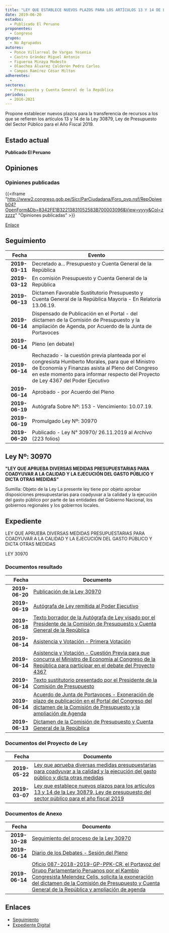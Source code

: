 ```yaml
---
title: "LEY QUE ESTABLECE NUEVOS PLAZOS PARA LOS ARTÍCULOS 13 Y 14 DE LA LEY 30879, LEY DE PRESUPUESTO DEL SECTOR PÚBLICO PARA EL AÑO FISCAL 2019"
date: 2019-06-20
estados: 
  - Publicado El Peruano
proponentes: 
  - Congreso
grupos: 
  - No Agrupados
autores: 
  - Ponce Villarreal De Vargas Yesenia
  - Castro Grández Miguel Antonio
  - Figueroa Minaya Modesto
  - Olaechea Álvarez Calderón Pedro Carlos
  - Campos Ramírez César Milton
adherentes: 
  - 
sectores: 
  - Presupuesto y Cuenta General de la República
periodos: 
  - 2016-2021
---
```


Propone establecer nuevos plazos para la transferencia de recursos a los que se refieren los artículos 13 y 14 de la Ley 30879, Ley de Presupuesto del Sector Público para el Año Fiscal 2019.


## Estado actual

**Publicado El Peruano**

## Opiniones

### Opiniones publicadas

{{<iframe "http://www2.congreso.gob.pe/Sicr/ParCiudadana/Foro_pvp.nsf/RepOpiweb04?OpenForm&Db=8342FE1B32213831052583B700003096&View=yyyy&Col=zzzzz" "Opiniones publicadas" >}}

[Enlace](http://www2.congreso.gob.pe/Sicr/ParCiudadana/Foro_pvp.nsf/RepOpiweb04?OpenForm&Db=8342FE1B32213831052583B700003096&View=yyyy&Col=zzzzz)

## Seguimiento

| Fecha | Evento |
|------:|--------|
| **2019-03-11** | Decretado a... Presupuesto y Cuenta General de la República|
| **2019-03-12** | En comisión Presupuesto y Cuenta General de la República|
| **2019-06-13** | Dictamen Favorable Sustitutorio Presupuesto y Cuenta General de la República Mayoria - En Relatoría 13.06.19.|
| **2019-06-14** | Dispensado de Publicación en el Portal - del diictamen de la Comisión de Presupuesto y la ampliación de Agenda, por Acuerdo de la Junta de Portavoces|
| **2019-06-14** | Pleno (en debate)|
| **2019-06-14** | Rechazado - la cuestión previa planteada por el congresista Humberto Morales, para que el Ministro de Economía y Finanzas asista al Pleno del Congreso en este momento para informar respecto del Proyecto de Ley 4367 del Poder Ejecutivo|
| **2019-06-14** | Aprobado - por Acuerdo del Pleno|
| **2019-06-19** | Autógrafa Sobre Nº: 153 - Vencimiento: 10.07.19.|
| **2019-06-19** | Promulgado Ley Nº: 30970|
| **2019-06-20** | Publicado - Ley N° 30970/ 26.11.2019 al Archivo (223 folios)|

## Ley Nº: 30970

**"LEY QUE APRUEBA DIVERSAS MEDIDAS PRESUPUESTARIAS PARA COADYUVAR A LA CALIDAD Y LA EJECUCIÓN DEL GASTO PÚBLICO Y DICTA OTRAS MEDIDAS"**

Sumilla: Objeto de la Ley La presente ley tiene por objeto aprobar disposiciones presupuestarias para coadyuvar a la calidad y la ejecución del gasto público por parte de las entidades del Gobierno Nacional, los gobiernos regionales y los gobiernos locales.


## Expediente

LEY QUE APRUEBA DIVERSAS MEDIDAS PRESUPUESTARIAS PARA COADYUVAR A LA CALIDAD Y LA EJECUCIÓN DEL GASTO PÚBLICO Y DICTA OTRAS MEDIDAS

LEY 30970


### Documentos resultado

| Fecha | Documento |
|------:|--------|
| **2019-06-20** | [Publicación de la Ley 30970](http://www.leyes.congreso.gob.pe/Documentos/2016_2021/ADLP/Normas_Legales/30970-LEY.pdf) |
| **2019-06-19** | [Autógrafa de Ley remitida al Poder Ejecutivo](http://www.leyes.congreso.gob.pe/Documentos/2016_2021/ADLP/Texto_Aprobado/AU0400720190619.pdf) |
| **2019-06-18** | [Texto borrador de la Autógrafa de Ley visado por el Presidente de la Comisión de Presupuesto y Cuenta General de la República](http://www.leyes.congreso.gob.pe/Documentos/2016_2021/Texto_Borrador_de_Autografa/BAU0400720190618.pdf) |
| **2019-06-14** | [Asistencia y Votación - Primera Votación](http://www.leyes.congreso.gob.pe/Documentos/2016_2021/Asistencia_y_Votacion/Proyectos_de_Ley/AV0436720190614.pdf) |
| **2019-06-14** | [Asistencia y Votación - Cuestión Previa para que concurra el Ministro de Economía al Congreso de la República para participar en el debate del Proyecto 4367](http://www.leyes.congreso.gob.pe/Documentos/2016_2021/Asistencia_y_Votacion/Proyectos_de_Ley/AVCP0436720190614.pdf) |
| **2019-06-14** | [Texto sustitutorio presentado por el Presidente de la Comisión de Presupuesto](http://www.leyes.congreso.gob.pe/Documentos/2016_2021/Texto_Sustitutorio/Proyectos_de_Ley/TS0436720190614..pdf) |
| **2019-06-14** | [Acuerdo de Junta de Portavoces - Exoneración de plazo de publicación en el Portal del Congreso del dictamen de la Comisión de Presupuesto y la ampliación de Agenda](http://www.leyes.congreso.gob.pe/Documentos/2016_2021/Acuerdos/Junta_Portavoces/AJP0400720190614.pdf) |
| **2019-06-13** | [Dictamen de la Comisión de Presupuesto y Cuenta General de la República](http://www.leyes.congreso.gob.pe/Documentos/2016_2021/Dictamenes/Proyectos_de_Ley/04367DC17MAY20190613.pdf) |

### Documentos del Proyecto de Ley

| Fecha | Documento |
|------:|--------|
| **2019-05-22** | [Ley que aprueba diversas medidas presupuestarias para coadyuvar a la calidad y la ejecución del gasto público y dicta otras medidas](http://www.leyes.congreso.gob.pe/Documentos/2016_2021/Proyectos_de_Ley_y_de_Resoluciones_Legislativas/PL0436720190522.pdf) |
| **2019-03-07** | [Ley que establece nuevos plazos para los artículos 13 y 14 de la Ley 30879, Ley de presupuesto del sector público para el año fiscal 2019](http://www.leyes.congreso.gob.pe/Documentos/2016_2021/Proyectos_de_Ley_y_de_Resoluciones_Legislativas/PL0400720190307.pdf) |

### Documentos de Anexo

| Fecha | Documento |
|------:|--------|
| **2019-10-28** | [Seguimiento del proceso de la Ley 30970](http://www.leyes.congreso.gob.pe/Documentos/2016_2021/Seguimiento_de_Proyectos_de_Ley/04007PL20191028.pdf) |
| **2019-06-14** | [Diario de los Debates - Sesión del Pleno](http://www2.congreso.gob.pe/Sicr/DiarioDebates/Publicad.nsf/SesionesPleno/05256D6E0073DFE9052584200055B7B3/$FILE/SLO-2018-12.pdf) |
| **2019-06-14** | [Oficio 087-2018-2019-GP-PPK-CR, el Portavoz del Grupo Parlamentario Peruanos por el Kambio Congresista Melendez Celis, solicita la exoneración del dictamen de la Comisión de Presupuesto y Cuenta General de la República y ampliación de agenda](http://www.leyes.congreso.gob.pe/Documentos/2016_2021/Oficios/Grupos_Parlamentarios/OFICIO-087-2018-2019-GP-PPK-CR.pdf) |

## Enlaces 

- [Seguimiento](http://www2.congreso.gob.pe/Sicr/TraDocEstProc/CLProLey2016.nsf/f7fff46988ca05b1052578e100829cc7/df8f87a437e4a092052583b6007efeae?OpenDocument)
- [Expediente Digital](http://www2.congreso.gob.pe/Sicr/TraDocEstProc/CLProLey2016.nsf/f7fff46988ca05b1052578e100829cc7/df8f87a437e4a092052583b6007efeae?OpenDocument&Click=05257FB7005EB655.eb71d0cf91d8294e05256cdf006b5706/$Body/0.1C6C)
